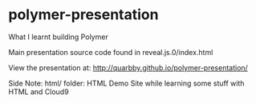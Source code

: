 # polymer-presentation
What I learnt building Polymer

Main presentation source code found in reveal.js.0/index.html

View the presentation at: http://quarbby.github.io/polymer-presentation/

Side Note: html/ folder: HTML Demo Site while learning some stuff with HTML and Cloud9

